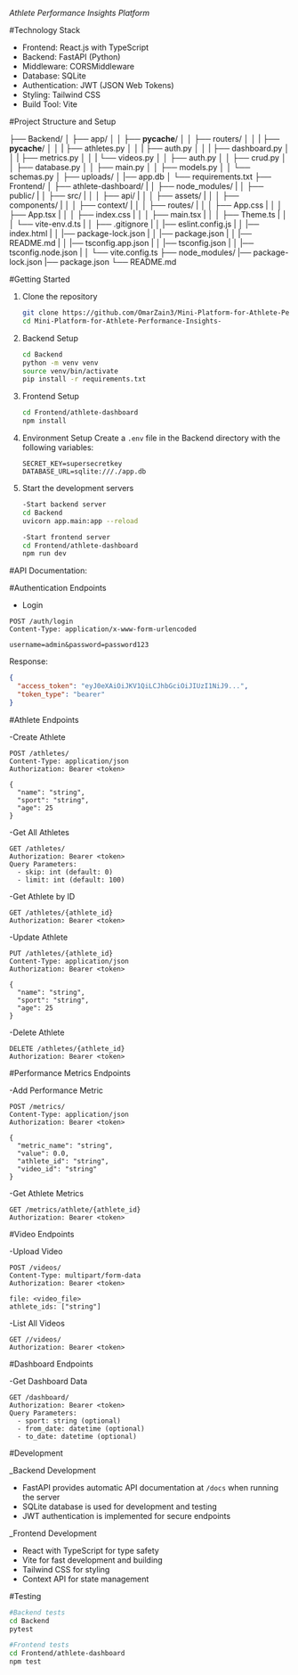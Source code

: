 _Athlete Performance Insights Platform_

#Technology Stack

- Frontend: React.js with TypeScript
- Backend: FastAPI (Python)
- Middleware: CORSMiddleware
- Database: SQLite
- Authentication: JWT (JSON Web Tokens)
- Styling: Tailwind CSS
- Build Tool: Vite


#Project Structure and Setup

├── Backend/
│   ├── app/
│   │   ├── __pycache__/
│   │   ├── routers/
│   │   |   ├── __pycache__/
│   │   |   ├── athletes.py
│   │   |   ├── auth.py
│   │   |   ├── dashboard.py
│   │   |   ├── metrics.py
│   │   |   └── videos.py
│   │   ├── auth.py
│   │   ├── crud.py
│   │   ├── database.py
│   │   ├── main.py
│   │   ├── models.py
│   │   └── schemas.py
│   ├── uploads/
│   |── app.db
│   └── requirements.txt
├── Frontend/
│   ├── athlete-dashboard/
|   │   ├── node_modules/
|   │   ├── public/
|   │   ├── src/
|   │   │   ├── api/
|   │   │   ├── assets/
|   │   │   ├── components/
|   │   │   ├── context/
|   │   │   ├── routes/
|   │   │   ├── App.css
|   │   │   ├── App.tsx
|   │   │   ├── index.css
|   │   │   ├── main.tsx
|   │   │   ├── Theme.ts
|   │   │   └── vite-env.d.ts
|   │   ├── .gitignore
|   │   |── eslint.config.js
|   │   |── index.html
|   │   |── package-lock.json
|   │   |── package.json
|   │   |── README.md
|   │   |── tsconfig.app.json
|   │   |── tsconfig.json
|   │   |── tsconfig.node.json
|   │   └── vite.config.ts
├── node_modules/
|── package-lock.json
|── package.json
└── README.md


#Getting Started

1. Clone the repository
   ```bash
   git clone https://github.com/OmarZain3/Mini-Platform-for-Athlete-Performance-Insights-.git
   cd Mini-Platform-for-Athlete-Performance-Insights-
   ```

2. Backend Setup
   ```bash
   cd Backend
   python -m venv venv
   source venv/bin/activate
   pip install -r requirements.txt
   ```

3. Frontend Setup
   ```bash
   cd Frontend/athlete-dashboard
   npm install
   ```

4. Environment Setup
   Create a `.env` file in the Backend directory with the following variables:
   ```
   SECRET_KEY=supersecretkey
   DATABASE_URL=sqlite:///./app.db
   ```

5. Start the development servers
   ```bash
   -Start backend server
   cd Backend
   uvicorn app.main:app --reload

   -Start frontend server
   cd Frontend/athlete-dashboard
   npm run dev
   ```



#API Documentation:

#Authentication Endpoints

 - Login
```http
POST /auth/login
Content-Type: application/x-www-form-urlencoded

username=admin&password=password123
```

Response:
```json
{
  "access_token": "eyJ0eXAiOiJKV1QiLCJhbGciOiJIUzI1NiJ9...",
  "token_type": "bearer"
}
```

#Athlete Endpoints

-Create Athlete
```http
POST /athletes/
Content-Type: application/json
Authorization: Bearer <token>

{
  "name": "string",
  "sport": "string",
  "age": 25
}
```

-Get All Athletes
```http
GET /athletes/
Authorization: Bearer <token>
Query Parameters:
  - skip: int (default: 0)
  - limit: int (default: 100)
```

-Get Athlete by ID
```http
GET /athletes/{athlete_id}
Authorization: Bearer <token>
```

-Update Athlete
```http
PUT /athletes/{athlete_id}
Content-Type: application/json
Authorization: Bearer <token>

{
  "name": "string",
  "sport": "string",
  "age": 25
}
```

-Delete Athlete
```http
DELETE /athletes/{athlete_id}
Authorization: Bearer <token>
```

#Performance Metrics Endpoints

-Add Performance Metric
```http
POST /metrics/
Content-Type: application/json
Authorization: Bearer <token>

{
  "metric_name": "string",
  "value": 0.0,
  "athlete_id": "string",
  "video_id": "string"
}
```

-Get Athlete Metrics
```http
GET /metrics/athlete/{athlete_id}
Authorization: Bearer <token>
```

#Video Endpoints

-Upload Video
```http
POST /videos/
Content-Type: multipart/form-data
Authorization: Bearer <token>

file: <video_file>
athlete_ids: ["string"]
```

-List All Videos
```http
GET //videos/
Authorization: Bearer <token>
```

#Dashboard Endpoints

-Get Dashboard Data
```http
GET /dashboard/
Authorization: Bearer <token>
Query Parameters:
  - sport: string (optional)
  - from_date: datetime (optional)
  - to_date: datetime (optional)
```


#Development

_Backend Development
- FastAPI provides automatic API documentation at `/docs` when running the server
- SQLite database is used for development and testing
- JWT authentication is implemented for secure endpoints

_Frontend Development
- React with TypeScript for type safety
- Vite for fast development and building
- Tailwind CSS for styling
- Context API for state management



#Testing

```bash
#Backend tests
cd Backend
pytest

#Frontend tests
cd Frontend/athlete-dashboard
npm test
```
